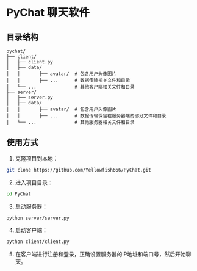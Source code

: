 # PyChat 聊天软件

## 目录结构

```
pychat/
├── client/
│   ├── client.py
│   ├── data/
│   │       ├── avatar/  # 包含用户头像图片
│   │       ├── ...      # 数据传输相关文件和目录
│   └── ...              # 其他客户端相关文件和目录
├── server/
│   ├── server.py
│   ├── data/
│   │       ├── avatar/  # 包含用户头像图片
│   │       ├── ...      # 数据传输保留在服务器端的部分文件和目录
│   └── ...              # 其他服务器相关文件和目录

```

## 使用方式

1. 克隆项目到本地：

```bash
git clone https://github.com/Yellowfish666/PyChat.git
```

2. 进入项目目录：

```bash
cd PyChat
```

3. 启动服务器：

```bash
python server/server.py
```

4. 启动客户端：

```bash
python client/client.py
```

5. 在客户端进行注册和登录，正确设置服务器的IP地址和端口号，然后开始聊天。
